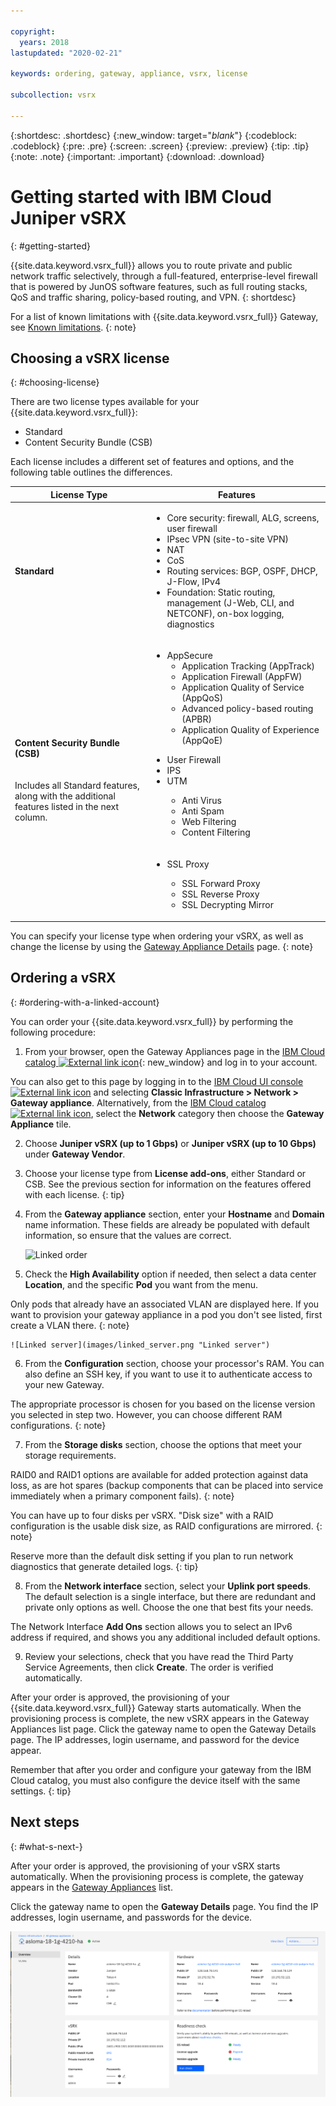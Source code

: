 ```yaml
---

copyright:
  years: 2018
lastupdated: "2020-02-21"

keywords: ordering, gateway, appliance, vsrx, license 

subcollection: vsrx

---
```


{:shortdesc: .shortdesc}
{:new_window: target="_blank_"}
{:codeblock: .codeblock}
{:pre: .pre}
{:screen: .screen}
{:preview: .preview}
{:tip: .tip}
{:note: .note}
{:important: .important}
{:download: .download}

# Getting started with IBM Cloud Juniper vSRX
{: #getting-started}

{{site.data.keyword.vsrx_full}} allows you to route private and public network traffic selectively, through a full-featured, enterprise-level firewall that is powered by JunOS software features, such as full routing stacks, QoS and traffic sharing, policy-based routing, and VPN.
{: shortdesc}

For a list of known limitations with {{site.data.keyword.vsrx_full}} Gateway, see [Known limitations](/docs/vsrx?topic=vsrx-known-limitations-for-ibm-cloud-juniper-vsrx).
{: note}

## Choosing a vSRX license
{: #choosing-license}

There are two license types available for your {{site.data.keyword.vsrx_full}}:

* Standard
* Content Security Bundle (CSB)

Each license includes a different set of features and options, and the following table outlines the differences.

| License Type  | Features |
| ------------- | ------------- |
| **Standard** | <ul><li>Core security: firewall, ALG, screens, user firewall</li><li>IPsec VPN (site-to-site VPN)</li><li>NAT</li><li>CoS</li><li>Routing services: BGP, OSPF, DHCP, J-Flow, IPv4</li><li>Foundation: Static routing, management (J-Web, CLI, and NETCONF), on-box logging, diagnostics</li></ul> |
| **Content Security Bundle (CSB)** <br></br><br>Includes all Standard features, along with the additional features listed in the next column.</br> | <ul><li>AppSecure<ul><li>Application Tracking (AppTrack)</li><li>Application Firewall (AppFW)</li><li>Application Quality of Service (AppQoS)</li><li>Advanced policy-based routing (APBR)</li><li>Application Quality of Experience (AppQoE)</li></ul></li></ul><ul><li>User Firewall<li>IPS</li><li>UTM</li><ul><li>Anti Virus</li><li>Anti Spam</li><li>Web Filtering</li><li>Content Filtering</li></ul><br></br><li>SSL Proxy</li><ul><li>SSL Forward Proxy</li><li>SSL Reverse Proxy</li><li>SSL Decrypting Mirror</li></ul></li></ul> |

You can specify your license type when ordering your vSRX, as well as change the license by using the [Gateway Appliance Details](/docs/vsrx?topic=vsrx-vsrx-licenses#vsrx-licenses) page.
{: note}

## Ordering a vSRX
{: #ordering-with-a-linked-account}

You can order your {{site.data.keyword.vsrx_full}} by performing the following procedure:

1. From your browser, open the Gateway Appliances page in the [IBM Cloud catalog ![External link icon](../../icons/launch-glyph.svg "External link icon")](https://cloud.ibm.com/gen1/infrastructure/provision/gateway){: new_window} and log in to your account.

  You can also get to this page by logging in to the [IBM Cloud UI console ![External link icon](../../icons/launch-glyph.svg "External link icon")](https://cloud.ibm.com) and selecting **Classic Infrastructure > Network > Gateway appliance**. Alternatively, from the [IBM Cloud catalog ![External link icon](../../icons/launch-glyph.svg "External link icon")](https://cloud.ibm.com/catalog), select the **Network** category then choose the **Gateway Appliance** tile.

2. Choose **Juniper vSRX (up to 1 Gbps)** or **Juniper vSRX (up to 10 Gbps)** under **Gateway Vendor**.

3. Choose your license type from **License add-ons**, either Standard or CSB.
 See the previous section for information on the features offered with each license.
  {: tip}

4. From the **Gateway appliance** section, enter your **Hostname** and **Domain** name information. These fields are already be populated with default information, so ensure that the values are correct.

	![Linked order](images/linked_order.png "Linked order")

5. Check the **High Availability** option if needed, then select a data center **Location**, and the specific **Pod** you want from the menu.

  Only pods that already have an associated VLAN are displayed here. If you want to provision your gateway appliance in a pod you don't see listed, first create a VLAN there.
  {: note}

	![Linked server](images/linked_server.png "Linked server")

6. From the **Configuration** section, choose your processor's RAM. You can also define an SSH key, if you want to use it to authenticate access to your new Gateway.

  The appropriate processor is chosen for you based on the license version you selected in step two. However, you can choose different RAM configurations.
  {: note}

7. From the **Storage disks** section, choose the options that meet your storage requirements.

  RAID0 and RAID1 options are available for added protection against data loss, as are hot spares (backup components that can be placed into service immediately when a primary component fails).
  {: note}

  You can have up to four disks per vSRX. "Disk size" with a RAID configuration is the usable disk size, as RAID configurations are mirrored.
  {: note}

  Reserve more than the default disk setting if you plan to run network diagnostics that generate detailed logs.
  {: tip}

8. From the **Network interface** section, select your **Uplink port speeds**. The default selection is a single interface, but there are redundant and private only options as well. Choose the one that best fits your needs.

  The Network Interface **Add Ons** section allows you to select an IPv6 address if required, and shows you any additional included default options.

9. Review your selections, check that you have read the Third Party Service Agreements, then click **Create**. The order is verified automatically.

After your order is approved, the provisioning of your {{site.data.keyword.vsrx_full}} Gateway starts automatically. When the provisioning process is complete, the new vSRX appears in the Gateway Appliances list page. Click the gateway name to open the Gateway Details page. The IP addresses, login username, and password for the device appear.

Remember that after you order and configure your gateway from the IBM Cloud catalog, you must also configure the device itself with the same settings.
{: tip}

## Next steps
{: #what-s-next-}

After your order is approved, the provisioning of your vSRX starts automatically. When the provisioning process is complete, the gateway appears in the [Gateway Appliances](/docs/vsrx?topic=gateway-appliance-viewing-all-gateway-appliances) list.

Click the gateway name to open the **Gateway Details** page. You find the IP addresses, login username, and passwords for the device.

![After ordering](images/after_order.png "After ordering")
